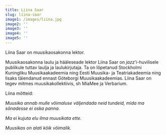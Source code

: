```yaml
---
title: Liina Saar
slug: liina-saar
image1: /images/liina.jpg
image2: ''
image3: ''
image4: ''
image5: ''
---
```

Liina Saar on muusikaosakonna lektor.

Muusikaosakonna laulu ja hääleseade lektor Liina Saar on _jazz_'i-huvilisele publikule tuttav laulja ja laulukirjutaja. Ta on lõpetanud Stockholmi Kuningliku Muusikaakadeemia ning Eesti Muusika- ja Teatriakadeemia ning lisaks täiendanud ennast Göteborgi Muusikaakadeemias. Liina Saar on tegev mitmes muusikakollektiivis, sh MiaMee ja Verbarium.

Liina mõtteid:

_Muusika annab mulle võimaluse väljendada neid tundeid, mida ma sõnadesse ei oska panna._

_Ma ei kujuta elu ilma muusikata ette._

_Muusikas on alati kõik võimalik._
